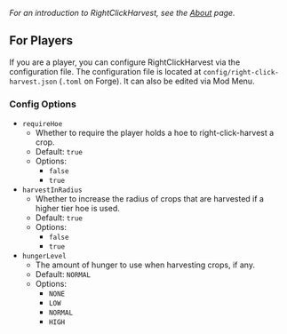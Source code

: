 _For an introduction to RightClickHarvest, see the [About](about.md) page._

## For Players

If you are a player, you can configure RightClickHarvest via the configuration file. The configuration file is located at `config/right-click-harvest.json` (`.toml` on Forge). It can also be edited via Mod Menu.

### Config Options

- `requireHoe`
  - Whether to require the player holds a hoe to right-click-harvest a crop.
  - Default: `true`
  - Options:
    - `false`
    - `true`
- `harvestInRadius`
  - Whether to increase the radius of crops that are harvested if a higher tier hoe is used.
  - Default: `true`
  - Options:
    - `false`
    - `true`
- `hungerLevel`
  - The amount of hunger to use when harvesting crops, if any.
  - Default: `NORMAL`
  - Options:
    - `NONE`
    - `LOW`
    - `NORMAL`
    - `HIGH`
